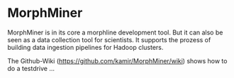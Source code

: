 MorphMiner
==========

MorphMiner is in its core a morphline development tool. But it can also be seen as a data collection tool for scientists. It supports the prozess of building data ingestion pipelines for Hadoop clusters.

The Github-Wiki (https://github.com/kamir/MorphMiner/wiki) shows how to do a testdrive ...
